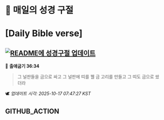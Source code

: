 # 🙏 매일의 성경 구절
# [Daily Bible verse]
## [![README에 성경구절 업데이트](https://github.com/DONGSUKA/first_test/actions/workflows/update-readme-bible.yml/badge.svg)](https://github.com/DONGSUKA/first_test/actions/workflows/update-readme-bible.yml)
<!-- START_BIBLE_VERSE -->
📖 **출애굽기 36:34**
> 그 널판들을 금으로 싸고 그 널판에 띠를 꿸 금 고리를 만들고 그 띠도 금으로 쌌더라

🕊️ _업데이트 시각: 2025-10-17 07:47:27 KST_
  <!-- END_BIBLE_VERSE -->
## GITHUB_ACTION
